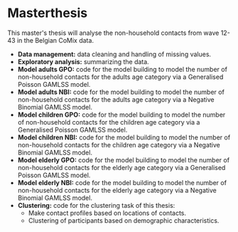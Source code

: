 # Masterthesis

This master's thesis will analyse the non-household contacts from wave 12-43 in the Belgian CoMix data.

* **Data management:** data cleaning and handling of missing values.
* **Exploratory analysis:** summarizing the data.
* **Model adults GPO:** code for the model building to model the number of non-household contacts for the adults age category via a Generalised Poisson GAMLSS model.
* **Model adults NBI:** code for the model building to model the number of non-household contacts for the adults age category via a Negative Binomial GAMLSS model.
* **Model children GPO:** code for the model building to model the number of non-household contacts for the children age category via a Generalised Poisson GAMLSS model.
* **Model children NBI:** code for the model building to model the number of non-household contacts for the children age category via a Negative Binomial GAMLSS model.
* **Model elderly GPO:** code for the model building to model the number of non-household contacts for the elderly age category via a Generalised Poisson GAMLSS model.
* **Model elderly NBI:** code for the model building to model the number of non-household contacts for the elderly age category via a Negative Binomial GAMLSS model.
* **Clustering:** code for the clustering task of this thesis:
  * Make contact profiles based on locations of contacts.
  * Clustering of participants based on demographic characteristics.
